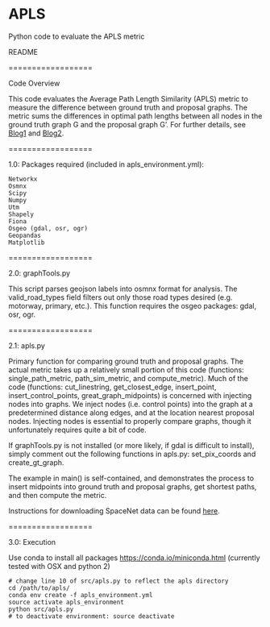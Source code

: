 # APLS
Python code to evaluate the APLS metric

README

==================

Code Overview

This code evaluates the Average Path Length Similarity (APLS) metric to measure the difference between ground truth and proposal graphs.  The metric sums the differences in optimal path lengths between all nodes in the ground truth graph G and the proposal graph G’.   For further details, see [Blog1](https://medium.com/the-downlinq/spacenet-road-detection-and-routing-challenge-part-i-d4f59d55bfce) and [Blog2](https://medium.com/the-downlinq/spacenet-road-detection-and-routing-challenge-part-ii-apls-implementation-92acd86f4094).

==================

1.0:	Packages required (included in apls_environment.yml):


	Networkx
	Osmnx
	Scipy
	Numpy
	Utm
	Shapely
	Fiona
	Osgeo (gdal, osr, ogr)
	Geopandas
	Matplotlib
==================

2.0: graphTools.py

This script parses geojson labels into osmnx format for analysis.  The valid_road_types field filters out only those road types desired (e.g. motorway, primary, etc.).  This function requires the osgeo packages: gdal, osr, ogr.

==================

2.1: apls.py

Primary function for comparing ground truth and proposal graphs.  The actual metric takes up a relatively small portion of this code (functions: single_path_metric, path_sim_metric, and compute_metric).  Much of the code (functions: cut_linestring, get_closest_edge, insert_point, insert_control_points, great_graph_midpoints) is concerned with injecting nodes into graphs. We inject nodes (i.e. control points) into the graph at a predetermined distance along edges, and at the location nearest proposal nodes.  Injecting nodes is essential to properly compare graphs, though it unfortunately requires quite a bit of code.  

If graphTools.py is not installed (or more likely, if gdal is difficult to install), simply comment out the following functions in apls.py: set_pix_coords and create_gt_graph.  

The example in main() is self-contained, and demonstrates the process to insert midpoints into ground truth and proposal graphs, get shortest paths, and then compute the metric.  

Instructions for downloading SpaceNet data can be found [here](https://github.com/SpaceNetChallenge/utilities/tree/master/content/download_instructions).

==================

3.0:	Execution

Use conda to install all packages https://conda.io/miniconda.html (currently tested with OSX and python 2)

	# change line 10 of src/apls.py to reflect the apls directory
	cd /path/to/apls/
	conda env create -f apls_environment.yml
	source activate apls_environment
	python src/apls.py
	# to deactivate environment: source deactivate
